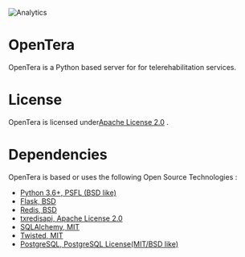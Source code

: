![Analytics](https://ga-beacon.appspot.com/UA-27707792-8/github-opentera-main?pixel) 
# OpenTera
OpenTera is a Python based server for for telerehabilitation services.

# License
OpenTera is licensed under[Apache License 2.0](https://www.apache.org/licenses/LICENSE-2.0.txt) . 

# Dependencies
OpenTera is based or uses the following Open Source Technologies :
* [Python 3.6+, PSFL (BSD like)](https://www.python.org)
* [Flask, BSD](http://flask.pocoo.org)
* [Redis, BSD](https://redislabs.com/why-redis/)
 * [txredisapi, Apache License 2.0](https://github.com/fiorix/txredisapi) 
* [SQLAlchemy, MIT](https://www.sqlalchemy.org)
* [Twisted, MIT](https://twistedmatrix.com)
* [PostgreSQL,  PostgreSQL License(MIT/BSD like)](https://www.postgresql.org)



